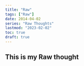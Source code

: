 ```yaml
---
title: "Raw"
tags: ["Raw"]
date: 2014-04-02
series: "Raw Thoughts"
lastmod: "2023-02-02"
toc: true
draft: true
---
```


## This is my Raw thought